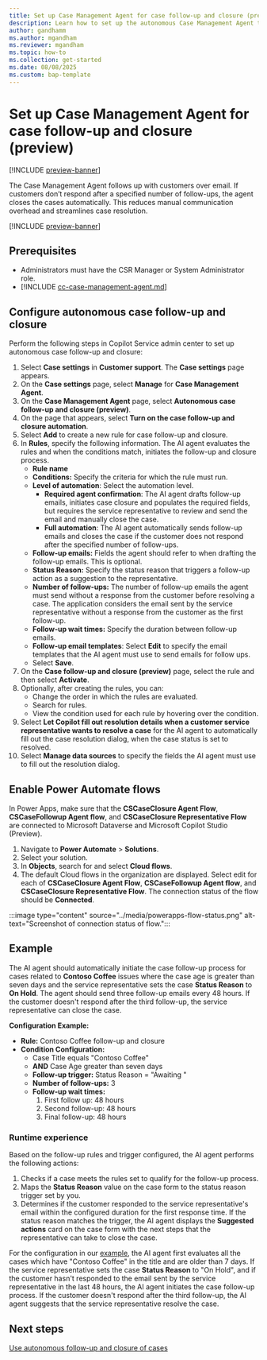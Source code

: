 ```yaml
---
title: Set up Case Management Agent for case follow-up and closure (preview)
description: Learn how to set up the autonomous Case Management Agent to help service representatives follow up and close cases.
author: gandhamm
ms.author: mgandham
ms.reviewer: mgandham
ms.topic: how-to 
ms.collection: get-started 
ms.date: 08/08/2025
ms.custom: bap-template 
---
```



# Set up Case Management Agent for case follow-up and closure (preview)

[!INCLUDE [preview-banner](~/../shared-content/shared/preview-includes/preview-banner.md)]


The Case Management Agent follows up with customers over email. If customers don’t respond after a specified number of follow-ups, the agent closes the cases automatically. This reduces manual communication overhead and streamlines case resolution.

[!INCLUDE [preview-banner](../../../shared-content/shared/preview-includes/production-ready-preview-dynamics365.md)]


## Prerequisites

- Administrators must have the CSR Manager or System Administrator role.
- [!INCLUDE [cc-case-management-agent.md](../../includes/cc-feature-availability-embedded-yes.md)]

## Configure autonomous case follow-up and closure

Perform the following steps in Copilot Service admin center to set up autonomous case follow-up and closure:

1. Select **Case settings** in **Customer support**. The **Case settings** page appears.
1. On the **Case settings** page, select **Manage** for **Case Management Agent**.
1. On the **Case Management Agent** page, select **Autonomous case follow-up and closure (preview)**.
1. On the page that appears, select **Turn on the case follow-up and closure automation**.
1. Select **Add** to create a new rule for case follow-up and closure.
1. In **Rules**, specify the following information. The AI agent evaluates the rules and when the conditions match, initiates the follow-up and closure process.
   - **Rule name**
   - **Conditions:** Specify the criteria for which the rule must run.
   - **Level of automation**: Select the automation level.
        - **Required agent confirmation**: The AI agent drafts follow-up emails, initiates case closure and populates the required fields, but requires the service representative to review and send the email and manually close the case. 
        - **Full automation**: The AI agent automatically sends follow-up emails and closes the case if the customer does not respond after the specified number of follow-ups.
   - **Follow-up emails:** Fields the agent should refer to when drafting the follow-up emails. This is optional.
   - **Status Reason:** Specify the status reason that triggers a follow-up action as a suggestion to the representative.
   - **Number of follow-ups:** The number of follow-up emails the agent must send without a response from the customer before resolving a case. The application considers the email sent by the service representative without a response from the customer as the first follow-up.
   - **Follow-up wait times:** Specify the duration between follow-up emails.
   - **Follow-up email templates**: Select **Edit** to specify the email templates that the AI agent must use to send emails for follow ups.
   - Select **Save**.
5. On the **Case follow-up and closure (preview)** page, select the rule and then select **Activate**.
1. Optionally, after creating the rules, you can:
   - Change the order in which the rules are evaluated.
   - Search for rules.
   - View the condition used for each rule by hovering over the condition.
1. Select **Let Copilot fill out resolution details when a customer service representative wants to resolve a case** for the AI agent to automatically fill out the case resolution dialog, when the case status is set to resolved. 
1. Select **Manage data sources** to specify the fields the AI agent must use to fill out the resolution dialog.

## Enable Power Automate flows

In Power Apps, make sure that the **CSCaseClosure Agent Flow**, **CSCaseFollowup Agent flow**, and **CSCaseClosure Representative Flow** are connected to Microsoft Dataverse and Microsoft Copilot Studio (Preview).

1. Navigate to **Power Automate** > **Solutions**.
1. Select your solution.
1. In **Objects**, search for and select **Cloud flows**.
1. The default Cloud flows in the organization are displayed. Select edit for each of **CSCaseClosure Agent Flow**, **CSCaseFollowup Agent flow**, and **CSCaseClosure Representative Flow**. The connection status of the flow should be **Connected**.


:::image type="content" source="../media/powerapps-flow-status.png" alt-text="Screenshot of connection status of flow.":::

## Example

The AI agent should automatically initiate the case follow-up process for cases related to **Contoso Coffee** issues where the case age is greater than seven days and the service representative sets the case **Status Reason** to **On Hold**. The agent should send three follow-up emails every 48 hours. If the customer doesn't respond after the third follow-up, the service representative can close the case.

**Configuration Example:**
- **Rule:** Contoso Coffee follow-up and closure  
- **Condition Configuration:**  
  - Case Title equals "Contoso Coffee"  
  - **AND** Case Age greater than seven days   
  - **Follow-up trigger:** Status Reason = "Awaiting "  
  - **Number of follow-ups:** 3  
  - **Follow-up wait times:**  
    1. First follow up: 48 hours  
    2. Second follow-up: 48 hours  
    3. Final follow-up: 48 hours  

### Runtime experience

Based on the follow-up rules and trigger configured, the AI agent performs the following actions:
 
1. Checks if a case meets the rules set to qualify for the follow-up process.
1. Maps the **Status Reason** value on the case form to the status reason trigger set by you. 
1. Determines if the customer responded to the service representative's email within the configured duration for the first response time. If the status reason matches the trigger, the AI agent displays the **Suggested actions** card on the case form with the next steps that the representative can take to close the case.

For the configuration in our [example](#example), the AI agent first evaluates all the cases which have "Contoso Coffee" in the title and are older than 7 days. If the service representative sets the case **Status Reason** to "On Hold", and if the customer hasn't responded to the email sent by the service representative in the last 48 hours, the AI agent initiates the case follow-up process. If the customer doesn't respond after the third follow-up, the AI agent suggests that the service representative resolve the case.

## Next steps

[Use autonomous follow-up and closure of cases](../use/use-follow-up-closure.md)